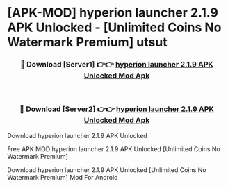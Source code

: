 # [APK-MOD] hyperion launcher 2.1.9 APK Unlocked - [Unlimited Coins No Watermark Premium] utsut



<div align="center">
<h3>🔴 Download [Server1] 👉👉 <a href="https://momento.my/?title=hyperion_launcher_2.1.9_APK_Unlocked">hyperion launcher 2.1.9 APK Unlocked Mod Apk</a></h3><br>

<h3>🔴 Download [Server2] 👉👉 <a href="https://momento.my/?title=hyperion_launcher_2.1.9_APK_Unlocked">hyperion launcher 2.1.9 APK Unlocked Mod Apk</a></h3>
</div>



Download hyperion launcher 2.1.9 APK Unlocked 

Free APK MOD hyperion launcher 2.1.9 APK Unlocked [Unlimited Coins No Watermark Premium]

Download hyperion launcher 2.1.9 APK Unlocked [Unlimited Coins No Watermark Premium] Mod For Android
